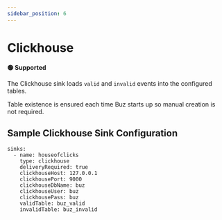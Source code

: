 ```yaml
---
sidebar_position: 6
---
```


# Clickhouse

**🟢 Supported**

The Clickhouse sink loads `valid` and `invalid` events into the configured tables.

Table existence is ensured each time Buz starts up so manual creation is not required.

## Sample Clickhouse Sink Configuration

```
sinks:
  - name: houseofclicks
    type: clickhouse
    deliveryRequired: true
    clickhouseHost: 127.0.0.1
    clickhousePort: 9000
    clickhouseDbName: buz
    clickhouseUser: buz
    clickhousePass: buz
    validTable: buz_valid
    invalidTable: buz_invalid
```
